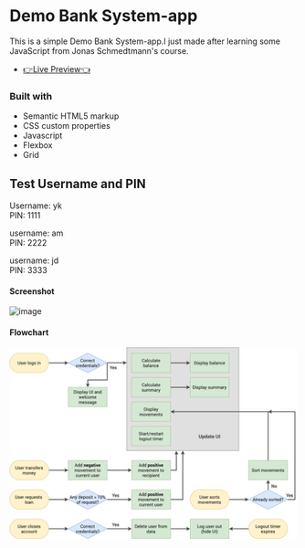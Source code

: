 # Demo Bank System-app
This is a simple Demo Bank System-app.I just made after learning some JavaScript from Jonas Schmedtmann's course.

- [👉Live Preview👈](https://demo-bank-system.netlify.app/)

### Built with

- Semantic HTML5 markup
- CSS custom properties
- Javascript
- Flexbox
- Grid

## Test Username and PIN
Username: yk<br>
PIN: 1111<br>

username: am<br>
PIN: 2222<br>

username: jd<br>
PIN: 3333<br>

#### Screenshot

![image](https://github.com/yash-199/Demo-Bank-System/assets/68182949/ce5a2f53-7ff8-4158-96fd-d32c754b2b7b)


#### Flowchart

<p><img align="center" src="Bankist-flowchart.png"/></p>
